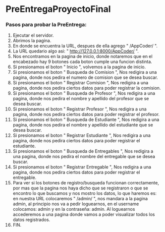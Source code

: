 # PreEntregaProyectoFinal

### Pasos para probar la PreEntrega:

  1) Ejecutar el servidor.
  2) Abrimos la pagina.
  3) En donde se encuentra la URL, despues de ella agrego " /AppCoder/ ".
  4) La URL quedario algo asi: " http://127.0.0.1:8000/AppCoder/ ".
  5) Nos encontramos en la pagina de inicio, donde notaremos que en el encabezado hay 9 botones
  cada boton cumple una funcion distinta.
  5) Si presionamos el boton " Inicio ", volvemos a la pagina de inicio.
  6) Si presionamos el boton " Busqueda de Comision ", Nos redigira a una pagina, donde nos pedira el numero de comision que se desea buscar.
  7) Si presionamos el boton " Registrar Comision ", Nos redigira a una pagina, donde nos pedira ciertos datos para poder registrar la comision.
  8) Si presionamos el boton " Busqueda de Profesor ", Nos redigira a una pagina, donde nos pedira el nombre y apellido del profesor que se desea buscar.
  9) Si presionamos el boton  " Registrar Profesor ", Nos redigira a una pagina, donde nos pedira ciertos datos para poder registrar el profesor.
  10) Si presionamos el boton " Busqueda de Estudiante ", Nos redigira a una pagina, donde nos pedira el nombre y apellido del estudiante que se desea buscar.
  11) Si presionamos el boton " Registrar Estudiante ", Nos redigira a una pagina, donde nos pedira ciertos datos para poder registrar el estudiante.
  12) Si presionamos el boton " Busqueda de Entregables ", Nos redigira a una pagina, donde nos pedira el nombre del entregable que se desea buscar.
  13) Si presionamos el boton  " Registrar Entregable ", Nos redigira a una pagina, donde nos pedira ciertos datos para poder registrar el entregable.
  14) Para ver si los botones de registro/busqueda funcionan correctamente, por mas que la pagina nos haya dicho que se registraron o que se encontro lo que buscamos y     nos mostro los datos, lo que haremos es: en nuestra URL colocaremos " /admin/ ", nos mandara a la pagina admin, al principio nos va a pedir loguearnos, en el             username colocamos: admin y en la contraseña: admin. Al loguearnos accederemos a una pagina donde vamos a poder visualizar todos los datos registrados. 
  15) FIN.

